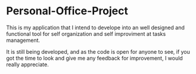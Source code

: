 # Personal-Office-Project
This is my application that I intend to develope into an well designed and functional tool for self organization and self improviment at tasks management.

It is still being developed, and as the code is open for anyone to see, if you got the time to look and give me any feedback for improvement, I would really appreciate. 
